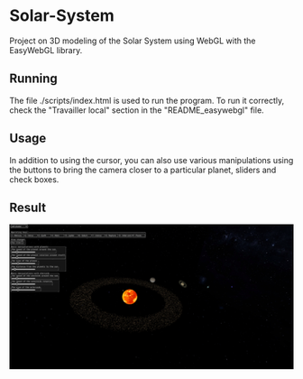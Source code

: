 # Solar-System
Project on 3D modeling of the Solar System using WebGL with the EasyWebGL library. 

## Running
The file ./scripts/index.html is used to run the program. To run it correctly, check the "Travailler local" section in the "README_easywebgl" file.

## Usage
In addition to using the cursor, you can also use various manipulations using the buttons to bring the camera closer to a particular planet, sliders and check boxes.

## Result
<img width="964" alt="jarray reverse exampl" src="https://github.com/OOps717/Solar-System/blob/main/images/result.png">
